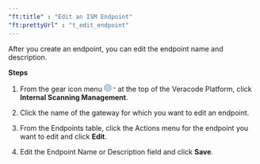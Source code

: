```yaml
---
"ft:title" : "Edit an ISM Endpoint"
"ft:prettyUrl" : "t_edit_endpoint"
---
```


After you create an endpoint, you can edit the endpoint name and description.

<p font-size="13pt"><b>Steps</b></p>

1. From the gear icon menu ![](images/gear_icon_platform.png) at the top of the Veracode Platform, click **Internal Scanning Management**.

2. Click the name of the gateway for which you want to edit an endpoint.

3. From the Endpoints table, click the Actions menu for the endpoint you want to edit and click **Edit**.

4. Edit the Endpoint Name or Description field and click **Save**.


